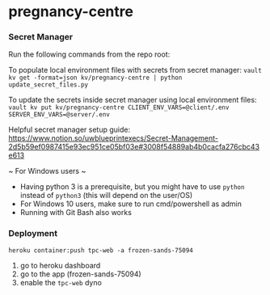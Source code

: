 # pregnancy-centre

### Secret Manager
Run the following commands from the repo root:

To populate local environment files with secrets from secret manager:
`vault kv get -format=json kv/pregnancy-centre | python update_secret_files.py`

To update the secrets inside secret manager using local environment files:
`vault kv put kv/pregnancy-centre CLIENT_ENV_VARS=@client/.env SERVER_ENV_VARS=@server/.env`

Helpful secret manager setup guide:
https://www.notion.so/uwblueprintexecs/Secret-Management-2d5b59ef0987415e93ec951ce05bf03e#3008f54889ab4b0cacfa276cbc43e613

~ For Windows users ~
- Having python 3 is a prerequisite, but you might have to use `python` instead of `python3` (this will depend on the user/OS)
- For Windows 10 users, make sure to run cmd/powershell as admin
- Running with Git Bash also works

### Deployment
```
heroku container:push tpc-web -a frozen-sands-75094
```

1. go to heroku dashboard
2. go to the app (frozen-sands-75094) 
3. enable the `tpc-web` dyno
